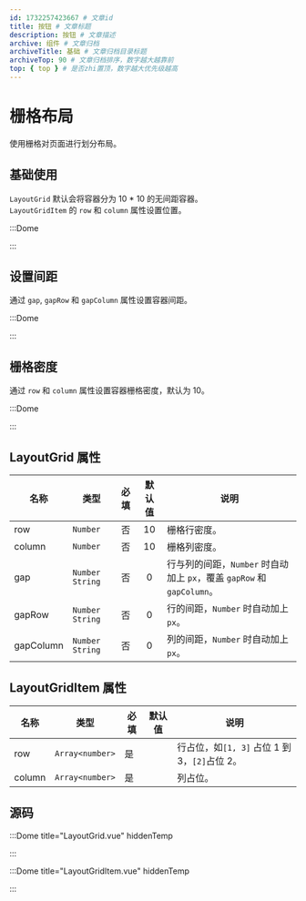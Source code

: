 ```yaml
---
id: 1732257423667 # 文章id
title: 按钮 # 文章标题
description: 按钮 # 文章描述
archive: 组件 # 文章归档
archiveTitle: 基础 # 文章归档目录标题
archiveTop: 90 # 文章归档排序，数字越大越靠前
top: { top } # 是否zhi置顶，数字越大优先级越高
---
```


# 栅格布局

使用栅格对页面进行划分布局。

## 基础使用

`LayoutGrid` 默认会将容器分为 10 \* 10 的无间距容器。  
`LayoutGridItem` 的 `row` 和 `column` 属性设置位置。

:::Dome

<template v-if="true">  
  <LayoutGrid class="grid">  
    <LayoutGridItem class="item" :row="[1]" :column="[1,10]">header</LayoutGridItem>  
    <LayoutGridItem class="item" :row="[2,9]" :column="[1]">side</LayoutGridItem>  
    <LayoutGridItem class="item" :row="[2,9]" :column="[2,10]">content</LayoutGridItem>  
    <LayoutGridItem class="item" :row="[10]" :column="[1,10]">footer</LayoutGridItem>  
  </LayoutGrid>  
</template>

<style scoped>
.grid {
  width: 100%;
  height: 300px
}
.item {
  background: #89e8;
  font-size: 25px;
  display: flex;
  align-items: center;
  justify-content: center;
  border: 2px #89e solid;
}
</style>

:::

## 设置间距

通过 `gap`, `gapRow` 和 `gapColumn` 属性设置容器间距。

:::Dome

<template v-if="true">  
  <LayoutGrid class="grid" :gapRow="10" :gapColumn="5">  
    <LayoutGridItem class="item" :row="[1]" :column="[1,10]">header</LayoutGridItem>  
    <LayoutGridItem class="item" :row="[2,9]" :column="[1]">side</LayoutGridItem>  
    <LayoutGridItem class="item" :row="[2,9]" :column="[2,10]">content</LayoutGridItem>  
    <LayoutGridItem class="item" :row="[10]" :column="[1,10]">footer</LayoutGridItem>  
  </LayoutGrid>  
</template>

<style scoped>
.grid {
  width: 100%;
  height: 300px
}
.item {
  background: #89e8;
  font-size: 25px;
  display: flex;
  align-items: center;
  justify-content: center;
  border: 2px #89e solid;
}
</style>

:::

## 栅格密度

通过 `row` 和 `column` 属性设置容器栅格密度，默认为 10。

:::Dome

<template v-if="true">  
  <LayoutGrid class="grid" :row="15" :column="20" :gap="5">  
    <LayoutGridItem class="item" :row="[1, 2]" :column="[1, 20]">header</LayoutGridItem>  
    <LayoutGridItem class="item" :row="[3, 14]" :column="[1, 4]">side</LayoutGridItem>  
    <LayoutGridItem class="item" :row="[3, 14]" :column="[5, 20]">content</LayoutGridItem>  
    <LayoutGridItem class="item" :row="[15]" :column="[1, 20]">footer</LayoutGridItem>  
  </LayoutGrid>  
</template>

<style scoped>
.grid {
  width: 100%;
  height: 300px
}
.item {
  background: #89e8;
  font-size: 25px;
  display: flex;
  align-items: center;
  justify-content: center;
  border: 2px #89e solid;
}
</style>

:::

## LayoutGrid 属性

| 名称      | 类型              | 必填 | 默认值 | 说明                                                                   |
| --------- | ----------------- | :--: | :----: | ---------------------------------------------------------------------- |
| row       | `Number`          |  否  |   10   | 栅格行密度。                                                           |
| column    | `Number`          |  否  |   10   | 栅格列密度。                                                           |
| gap       | `Number` `String` |  否  |   0    | 行与列的间距，`Number` 时自动加上 `px`，覆盖 `gapRow` 和 `gapColumn`。 |
| gapRow    | `Number` `String` |  否  |   0    | 行的间距，`Number` 时自动加上 `px`。                                   |
| gapColumn | `Number` `String` |  否  |   0    | 列的间距，`Number` 时自动加上 `px`。                                   |

## LayoutGridItem 属性

| 名称   | 类型            | 必填 | 默认值 | 说明                                          |
| ------ | --------------- | ---- | ------ | --------------------------------------------- |
| row    | `Array<number>` | 是   |        | 行占位，如`[1, 3]` 占位 1 到 3，`[2]`占位 2。 |
| column | `Array<number>` | 是   |        | 列占位。                                      |

## 源码

:::Dome title="LayoutGrid.vue" hiddenTemp

<template>
  <div class="LayoutGrid" :style="style">
    <slot></slot>
  </div>
</template>

<script lang="ts" setup>
import { computed } from 'vue';

const { row, column, gap, gapRow, gapColumn } = defineProps<{
  row?: Number;
  column?: Number;
  gap?: Number | String;
  gapRow?: Number | String;
  gapColumn?: Number | String;
}>();

const style = computed(() => {
  let gapRow0, gapColumn0;
  if (typeof gap === 'undefined') {
    gapRow0 = typeof gapRow === 'number' ? `${gapRow}px` : gapRow;
    gapColumn0 = typeof gapColumn === 'number' ? `${gapColumn}px` : gapColumn;
  } else {
    gapRow0 = gapColumn0 = typeof gap === 'number' ? `${gap}px` : gap;
  }
  return {
    grid: `repeat(${row}, minmax(0, 1fr)) / repeat(${column}, minmax(0, 1fr))`,
    gap: `${gapRow0} ${gapColumn0}`,
  };
});
</script>

<style scoped>
.LayoutGrid {
  display: grid;
}
</style>

:::

:::Dome title="LayoutGridItem.vue" hiddenTemp

<template>
    <div :style="{ gridArea }">
        <slot></slot>
    </div>
</template>

<script lang="ts" setup>
import { computed } from 'vue';

const { row, column } = defineProps<{
    row: Array<number>;
    column: Array<number>;
}>();
const gridArea = computed(() => {
    let [rowStart = 1, rowEnd = rowStart] = row;
    let [cloumnStart = 1, cloumnEnd = cloumnStart] = column;
    return `${rowStart}/${cloumnStart}/${rowEnd + 1}/${cloumnEnd + 1}`;
});
</script>

:::
